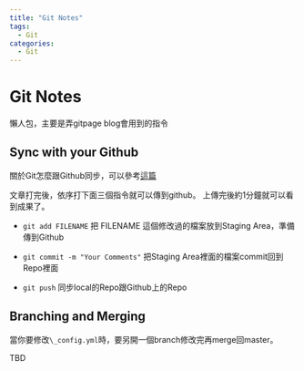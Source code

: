 ```yaml
---
title: "Git Notes"
tags:
  - Git
categories:
  - Git
---
```


# Git Notes
懶人包，主要是弄gitpage blog會用到的指令

## Sync with your Github
關於Git怎麼跟Github同步，可以參考[這篇](https://kingofamani.gitbooks.io/git-teach/content/chapter_2/repo.html)

文章打完後，依序打下面三個指令就可以傳到github。
上傳完後約1分鐘就可以看到成果了。

- `git add FILENAME`
把 FILENAME 這個修改過的檔案放到Staging Area，準備傳到Github

- `git commit -m "Your Comments"`
把Staging Area裡面的檔案commit回到Repo裡面

- `git push`
同步local的Repo跟Github上的Repo


## Branching and Merging
當你要修改`\_config.yml`時，要另開一個branch修改完再merge回master。

TBD
